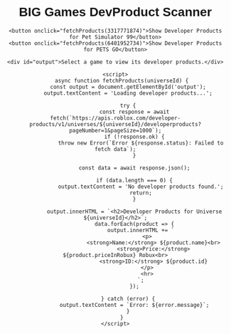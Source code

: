 <!DOCTYPE html>
<html lang="en">
<head>
    <title>BIG Games DevProduct Scanner</title>
    <meta charset="UTF-8">
    <meta name="viewport" content="width=device-width, initial-scale=1.0">
    <style>
        body {
            font-family: Arial, sans-serif;
            text-align: center;
            margin: 20px;
        }
        button {
            margin: 10px;
            padding: 10px 20px;
            font-size: 16px;
            cursor: pointer;
        }
        #output {
            margin-top: 20px;
            white-space: pre-wrap;
            text-align: left;
        }
    </style>
</head>
<body>
    <h1>BIG Games DevProduct Scanner</h1>

    <button onclick="fetchProducts(3317771874)">Show Developer Products for Pet Simulator 99</button>
    <button onclick="fetchProducts(6401952734)">Show Developer Products for PETS GO</button>

    <div id="output">Select a game to view its developer products.</div>

    <script>
        async function fetchProducts(universeId) {
            const output = document.getElementById('output');
            output.textContent = 'Loading developer products...';

            try {
                const response = await fetch(`https://apis.roblox.com/developer-products/v1/universes/${universeId}/developerproducts?pageNumber=1&pageSize=1000`);
                if (!response.ok) {
                    throw new Error(`Error ${response.status}: Failed to fetch data`);
                }

                const data = await response.json();

                if (data.length === 0) {
                    output.textContent = 'No developer products found.';
                    return;
                }

                output.innerHTML = `<h2>Developer Products for Universe ${universeId}</h2>`;
                data.forEach(product => {
                    output.innerHTML += `
                        <p>
                            <strong>Name:</strong> ${product.name}<br>
                            <strong>Price:</strong> ${product.priceInRobux} Robux<br>
                            <strong>ID:</strong> ${product.id}
                        </p>
                        <hr>
                    `;
                });

            } catch (error) {
                output.textContent = `Error: ${error.message}`;
            }
        }
    </script>
</body>
</html>

